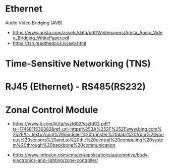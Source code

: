 # Ethernet 
Audio Video Bridging (AVB)
 - https://www.arista.com/assets/data/pdf/Whitepapers/Arista_Audio_Video_Bridging_WhitePaper.pdf
 - https://tsn.readthedocs.io/avb.html
# Time-Sensitive Networking (TNS)


# RJ45 (Ethernet) - RS485(RS232)

# Zonal Control Module
- https://www.ti.com/lit/ta/ssztd02/ssztd02.pdf?ts=1745811536382&ref_url=https%253A%252F%252Fwww.bing.com%252F#:~:text=Zonal%20modules%20transfer%20data%20from%20various%20sensors%20and,to%20the%20central%20computing%20system%20through%20backbone%20communication.

- https://www.infineon.com/cms/en/applications/automotive/body-electronics-and-lighting/zone-controller/
